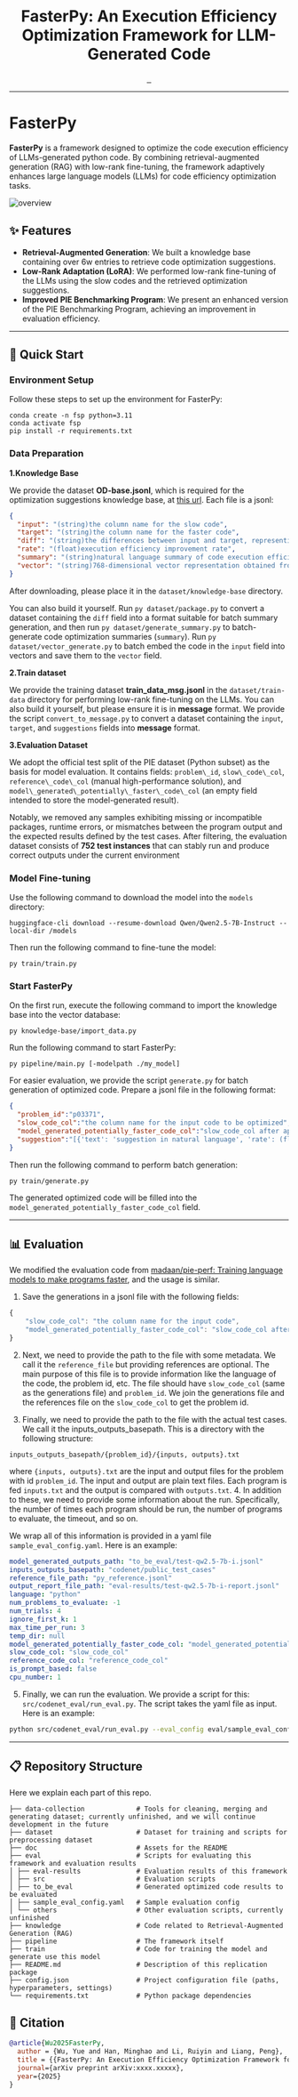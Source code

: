 <div align="center">
  <h1 align="center">FasterPy: An Execution Efficiency Optimization Framework for LLM-Generated Code</h1>
</div>

<div align="center">
    <a href="https://github.com/WuYue22/FasterPy">
        <img src="https://img.shields.io/badge/GitHub-000?logo=github&logoColor=FFE165&style=for-the-badge" alt="">
    </a>
    <a href="https://huggingface.co/datasets/YueWu2/code-opt-knowledge/tree/main">
        <img src="https://img.shields.io/badge/Datasets-000?logo=huggingface&logoColor=FFE165&style=for-the-badge" alt="">
    </a>
    <a href="">
        <img src="https://img.shields.io/badge/Paper-000?logoColor=FFE165&logo=arxiv&style=for-the-badge" alt="">
    </a>
    <hr>
</div>

# FasterPy
**FasterPy** is a framework designed to optimize the code execution efficiency of LLMs-generated python code.
By combining retrieval-augmented generation (RAG) with low-rank fine-tuning, 
the framework adaptively enhances large language models (LLMs) for code efficiency optimization tasks.

![overview](doc/FasterPy.png)
## ✨ Features
- **Retrieval-Augmented Generation**: We built a knowledge base containing over 6w entries to retrieve code optimization suggestions.
- **Low-Rank Adaptation (LoRA)**: We performed low-rank fine-tuning of the LLMs using the slow codes and the retrieved optimization suggestions.
- **Improved PIE Benchmarking Program**: We present an enhanced version of the PIE Benchmarking Program, achieving an improvement in evaluation efficiency.

[//]: # ()

------
## 🚀 Quick Start

### Environment Setup
Follow these steps to set up the environment for FasterPy:
```shell
conda create -n fsp python=3.11
conda activate fsp
pip install -r requirements.txt
```
### Data Preparation
**1.Knowledge Base**

We provide the dataset **OD-base.jsonl**, which is required for the optimization suggestions knowledge base, at
[this url](https://huggingface.co/datasets/YueWu2/code-opt-knowledge/tree/main).
Each file is a jsonl:
```json
{
  "input": "(string)the column name for the slow code",
  "target": "(string)the column name for the faster code",
  "diff": "(string)the differences between input and target, representing in the unified diff style.",
  "rate": "(float)execution efficiency improvement rate",
  "summary": "(string)natural language summary of code execution efficiency optimization related to the slow_code",
  "vector": "(string)768-dimensional vector representation obtained from embedding the input"
}
```
After downloading, please place it in the `dataset/knowledge-base` directory.

You can also build it yourself.
Run `py dataset/package.py` to convert a dataset containing the `diff` field into a format suitable for batch summary generation,
and then run `py dataset/generate_summary.py` to batch-generate code optimization summaries (`summary`).
Run `py dataset/vector_generate.py` to batch embed the code in the `input` field into vectors and save them to the `vector` field.

**2.Train dataset**

We provide the training dataset **train\_data\_msg.jsonl** in the `dataset/train-data` directory for performing low-rank fine-tuning on the LLMs.
You can also build it yourself, but please ensure it is in **message** format.
We provide the script `convert_to_message.py` to convert a dataset containing the `input`, `target`, and `suggestions` fields into **message** format.

**3.Evaluation Dataset**

We adopt the official test split of the PIE dataset (Python subset) as the basis for model evaluation.
It contains fields: `problem\_id`, `slow\_code\_col`, `reference\_code\_col` (manual high-performance solution), and `model\_generated\_potentially\_faster\_code\_col` (an empty field intended to store the model-generated result).

Notably, we removed any samples exhibiting missing or incompatible packages, runtime errors, or mismatches between the program output and
the expected results defined by the test cases.
After filtering, the evaluation dataset consists of **752 test instances** that can stably run and produce correct outputs under the current environment 

### Model Fine-tuning
Use the following command to download the model into the `models` directory:
```shell
huggingface-cli download --resume-download Qwen/Qwen2.5-7B-Instruct --local-dir /models
```
Then run the following command to fine-tune the model:
```shell
py train/train.py
```

### Start FasterPy
On the first run, execute the following command to import the knowledge base into the vector database:
```shell
py knowledge-base/import_data.py
```
Run the following command to start FasterPy:
```shell
py pipeline/main.py [-modelpath ./my_model]
```

For easier evaluation, we provide the script `generate.py` for batch generation of optimized code.
Prepare a jsonl file in the following format:
```json
{
  "problem_id":"p03371",
  "slow_code_col":"the column name for the input code to be optimized",
  "model_generated_potentially_faster_code_col":"slow_code_col after applying awesome_optimization. This is the code that will be evaluated.",
  "suggestion":"[{'text': 'suggestion in natural language', 'rate': (float)optimization rate, 'distance': (float)distance}, {'text': 'suggestion2', 'rate': (float), 'distance': (float)}]"
}
```

Then run the following command to perform batch generation:
```
py train/generate.py
```
The generated optimized code will be filled into the `model_generated_potentially_faster_code_col` field.

------
## 📊 Evaluation
We modified the evaluation code from [madaan/pie-perf: Training language models to make programs faster](https://github.com/madaan/pie-perf), and the usage is similar.

1. Save the generations in a jsonl file with the following fields:
```js
{
    "slow_code_col": "the column name for the input code",
    "model_generated_potentially_faster_code_col": "slow_code_col after applying awesome_optimization. This is the code that will be evaluated. You can also provide a list of different candidates here, and the evaluation will be done for each candidate"
}
```

2. Next, we need to provide the path to the file with some metadata. We call it the `reference_file` but providing references are optional. The main purpose of this file is to provide information like the language of the code, the problem id, etc. The file should have `slow_code_col` (same as the generations file) and `problem_id`. We join the generations file and the references file on the `slow_code_col` to get the problem id.

3. Finally, we need to provide the path to the file with the actual test cases. We call it the inputs_outputs_basepath. This is a directory with the following structure:
```
inputs_outputs_basepath/{problem_id}/{inputs, outputs}.txt
```
where `{inputs, outputs}.txt` are the input and output files for the problem with id `problem_id`. The input and output are plain text files. Each program is fed `inputs.txt` and the output is compared with `outputs.txt`.
4. In addition to these, we need to provide some information about the run. Specifically, the number of times each program should be run, the number of programs to evaluate, the timeout, and so on.

We wrap all of this information is provided in a yaml file `sample_eval_config.yaml`. Here is an example:
```yaml
model_generated_outputs_path: "to_be_eval/test-qw2.5-7b-i.jsonl"
inputs_outputs_basepath: "codenet/public_test_cases"
reference_file_path: "py_reference.jsonl"
output_report_file_path: "eval-results/test-qw2.5-7b-i-report.jsonl"
language: "python"
num_problems_to_evaluate: -1
num_trials: 4
ignore_first_k: 1
max_time_per_run: 3
temp_dir: null
model_generated_potentially_faster_code_col: "model_generated_potentially_faster_code_col"
slow_code_col: "slow_code_col"
reference_code_col: "reference_code_col"
is_prompt_based: false
cpu_number: 1
```
5. Finally, we can run the evaluation. We provide a script for this: `src/codenet_eval/run_eval.py`. The script takes the yaml file as input. Here is an example:

```bash
python src/codenet_eval/run_eval.py --eval_config eval/sample_eval_config.yaml
```
------
## 📋 Repository Structure
Here we explain each part of this repo.

```plaintext
├── data-collection             # Tools for cleaning, merging and generating dataset; currently unfinished, and we will continue development in the future
├── dataset                     # Dataset for training and scripts for preprocessing dataset
├── doc                         # Assets for the README
├── eval                        # Scripts for evaluating this framework and evaluation results
│ ├── eval-results              # Evaluation results of this framework 
│ ├── src                       # Evaluation scripts
│ ├── to_be_eval                # Generated optimized code results to be evaluated
│ ├── sample_eval_config.yaml   # Sample evaluation config
│ └── others                    # Other evaluation scripts, currently unfinished
├── knowledge                   # Code related to Retrieval-Augmented Generation (RAG)
├── pipeline                    # The framework itself
├── train                       # Code for training the model and generate use this model
├── README.md                   # Description of this replication package
├── config.json                 # Project configuration file (paths, hyperparameters, settings)
└── requirements.txt            # Python package dependencies
```

## 📝 Citation

```bibtex
@article{Wu2025FasterPy,
  author = {Wu, Yue and Han, Minghao and Li, Ruiyin and Liang, Peng},
  title = {{FasterPy: An Execution Efficiency Optimization Framework for LLM-Generated Code}},
  journal={arXiv preprint arXiv:xxxx.xxxxx},
  year={2025}
}
```
